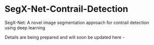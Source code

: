 # SegX-Net-Contrail-Detection
SegX-Net: A novel image segmentation approach for contrail detection using deep learning

Details are being prepared and will soon be updated here -
